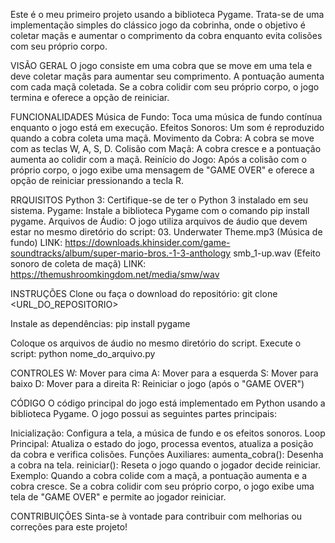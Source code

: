 Este é o meu primeiro projeto usando a biblioteca Pygame. Trata-se de uma implementação simples do clássico jogo da cobrinha, onde o objetivo é coletar maçãs e aumentar o comprimento da cobra enquanto evita colisões com seu próprio corpo.

VISÃO GERAL
O jogo consiste em uma cobra que se move em uma tela e deve coletar maçãs para aumentar seu comprimento. A pontuação aumenta com cada maçã coletada. Se a cobra colidir com seu próprio corpo, o jogo termina e oferece a opção de reiniciar.

FUNCIONALIDADES
Música de Fundo: Toca uma música de fundo contínua enquanto o jogo está em execução.
Efeitos Sonoros: Um som é reproduzido quando a cobra coleta uma maçã.
Movimento da Cobra: A cobra se move com as teclas W, A, S, D.
Colisão com Maçã: A cobra cresce e a pontuação aumenta ao colidir com a maçã.
Reinício do Jogo: Após a colisão com o próprio corpo, o jogo exibe uma mensagem de "GAME OVER" e oferece a opção de reiniciar pressionando a tecla R.

RRQUISITOS
Python 3: Certifique-se de ter o Python 3 instalado em seu sistema.
Pygame: Instale a biblioteca Pygame com o comando pip install pygame.
Arquivos de Áudio: O jogo utiliza arquivos de áudio que devem estar no mesmo diretório do script:
03. Underwater Theme.mp3 (Música de fundo) LINK: https://downloads.khinsider.com/game-soundtracks/album/super-mario-bros.-1-3-anthology
smb_1-up.wav (Efeito sonoro de coleta de maçã) LINK: https://themushroomkingdom.net/media/smw/wav

INSTRUÇÕES
Clone ou faça o download do repositório:
git clone <URL_DO_REPOSITORIO>

Instale as dependências:
pip install pygame

Coloque os arquivos de áudio no mesmo diretório do script.
Execute o script:
python nome_do_arquivo.py


CONTROLES
W: Mover para cima
A: Mover para a esquerda
S: Mover para baixo
D: Mover para a direita
R: Reiniciar o jogo (após o "GAME OVER")

CÓDIGO
O código principal do jogo está implementado em Python usando a biblioteca Pygame. O jogo possui as seguintes partes principais:

Inicialização: Configura a tela, a música de fundo e os efeitos sonoros.
Loop Principal: Atualiza o estado do jogo, processa eventos, atualiza a posição da cobra e verifica colisões.
Funções Auxiliares:
aumenta_cobra(): Desenha a cobra na tela.
reiniciar(): Reseta o jogo quando o jogador decide reiniciar.
Exemplo:
Quando a cobra colide com a maçã, a pontuação aumenta e a cobra cresce. Se a cobra colidir com seu próprio corpo, o jogo exibe uma tela de "GAME OVER" e permite ao jogador reiniciar.

CONTRIBUIÇÕES
Sinta-se à vontade para contribuir com melhorias ou correções para este projeto!
